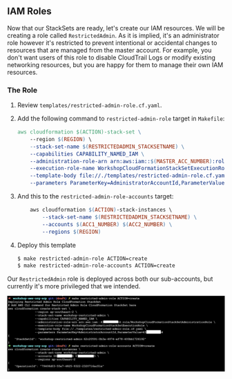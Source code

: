 ## IAM Roles

Now that our StackSets are ready, let's create our IAM resources. We will be
creating a role called `RestrictedAdmin`. As it is implied, it's an
administrator role however it's restricted to prevent intentional or accidental
changes to resources that are managed from the master account. For example, you
don't want users of this role to disable CloudTrail Logs or modify existing
networking resources, but you are happy for them to manage their own IAM
resources.

### The Role

1. Review `templates/restricted-admin-role.cf.yaml`.

1. Add the following command to `restricted-admin-role` target in `Makefile`:
    ```Makefile
    aws cloudformation $(ACTION)-stack-set \
    	--region $(REGION) \
    	--stack-set-name $(RESTRICTEDADMIN_STACKSETNAME) \
    	--capabilities CAPABILITY_NAMED_IAM \
    	--administration-role-arn arn:aws:iam::$(MASTER_ACC_NUMBER):role/WorkshopCloudFormationStackSetAdministrationRole \
    	--execution-role-name WorkshopCloudFormationStackSetExecutionRole \
    	--template-body file://./templates/restricted-admin-role.cf.yaml \
    	--parameters ParameterKey=AdministratorAccountId,ParameterValue=$(MASTER_ACC_NUMBER)
    ```

1. And this to the `restricted-admin-role-accounts` target:
    ```Makefile
        aws cloudformation $(ACTION)-stack-instances \
        	--stack-set-name $(RESTRICTEDADMIN_STACKSETNAME) \
        	--accounts $(ACC1_NUMBER) $(ACC2_NUMBER) \
        	--regions $(REGION)
    ```

1. Deploy this template
    ```Bash
    $ make restricted-admin-role ACTION=create
    $ make restricted-admin-role-accounts ACTION=create
    ```

Our `RestrictedAdmin` role is deployed across both our sub-accounts, but
currently it's more privileged that we intended.

![](../images/restriced_iam.png)
